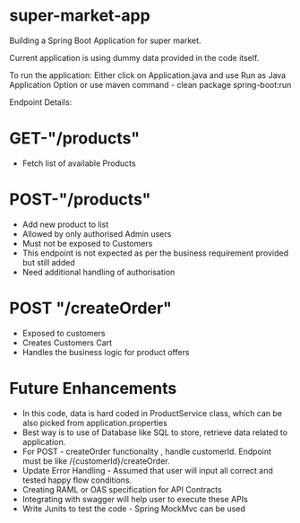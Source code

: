 # super-market-app

Building a Spring Boot Application for super market.

Current application is using dummy data provided in the code itself. 

To run the application:
Either click on Application.java and use Run as Java Application Option or use maven command - clean package spring-boot:run


Endpoint Details:

# GET-"/products" 
- Fetch list of available Products


# POST-"/products"
- Add new product to list 
- Allowed by only authorised Admin users 
- Must not be exposed to Customers
- This endpoint is not expected as per the business requirement provided but still added
- Need additional handling of authorisation


# POST "/createOrder"
- Exposed to customers
- Creates Customers Cart
- Handles the business logic for product offers


# Future Enhancements
- In this code, data is hard coded in ProductService class, which can be also picked from application.properties
- Best way is to use of Database like SQL to store, retrieve data related to application.
- For POST - createOrder functionality , handle customerId. Endpoint must be like /{customerId}/createOrder.
- Update Error Handling - Assumed that user will input all correct and tested happy flow conditions.
- Creating RAML or OAS specification for API Contracts
- Integrating with swagger will help user to execute these APIs
- Write Junits to test the code - Spring MockMvc can be used
